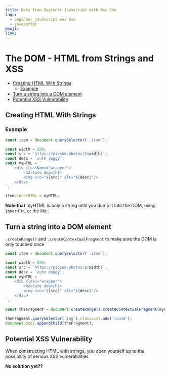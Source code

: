 ```yaml
---
title: Note from Beginner Javascript with Wes Bos
tags:
  - beginner javascript wes bos
  - javascript
emoji:
link:
---
```


# The DOM - HTML from Strings and XSS <!-- omit in toc -->

- [Creating HTML With Strings](#creating-html-with-strings)
	- [Example](#example)
- [Turn a string into a DOM element](#turn-a-string-into-a-dom-element)
- [Potential XSS Vulnerability](#potential-xss-vulnerability)

## Creating HTML With Strings

### Example

```javascript
const item = document.querySelector(`.item`);

const width = 500;
const src = `https://picsum.photos/${width}`;
const desc = `cute doggy`;
const myHTML = `
	<div className="wrapper">
		<h2>Cute dog</h2>
		<img src="${src}" alt="${desc}"/>
	</div>
`;

item.innerHTML = myHTML;
```

**Note that** myHTML is only a string until you dump it into the DOM, using `innerHTML` or the like.

## Turn a string into a DOM element

`.createRange()` and `.createContextualFragment` to make sure the DOM is only touched once

```javascript
const item = document.querySelector(`.item`);

const width = 500;
const src = `https://picsum.photos/${width}`;
const desc = `cute doggy`;
const myHTML = `
	<div class="wrapper">
		<h2>Cute dog</h2>
		<img src="${src}" alt="${desc}"/>
	</div>
`;

const theFragment = document.createRange().createContextualFragment(myHTML);

theFragment.querySelector(`img`).classList.add(`round`);
document.body.appendChild(theFragment);
```

## Potential XSS Vulnerability

When constructing HTML with strings, you open yourself up to the possibility of serious XSS vulnerabilities

**No solution yet??**
